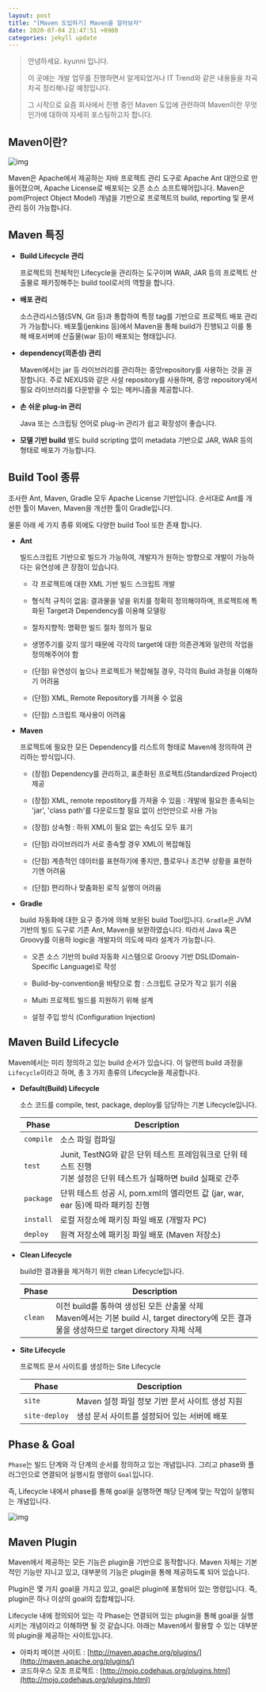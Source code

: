 ```yaml
---
layout: post
title: "[Maven 도입하기] Maven을 알아보자"
date: 2020-07-04 21:47:51 +0900
categories: jekyll update
---
```





> 안녕하세요. kyunni 입니다.
>
> 이 곳에는 개발 업무를 진행하면서 알게되었거나 IT Trend와 같은 내용들을 차곡차곡 정리해나갈 예정입니다.
>
> 그 시작으로 요즘 회사에서 진행 중인 Maven 도입에 관련하여 Maven이란 무엇인가에 대하여 자세히 포스팅하고자 합니다.





## Maven이란?

![img](http://maven.apache.org/images/maven-logo-black-on-white.png)



Maven은 Apache에서 제공하는 자바 프로젝트 관리 도구로 Apache Ant 대안으로 만들어졌으며, Apache License로 배포되는 오픈 소스 소프트웨어입니다. Maven은 pom(Project Object Model) 개념을 기반으로 프로젝트의 build, reporting 및 문서 관리 등이 가능합니다.



## Maven 특징

* **Build Lifecycle 관리**

  프로젝트의 전체적인 Lifecycle을 관리하는 도구이며 WAR, JAR 등의 프로젝트 산출물로 패키징해주는 build tool로서의 역할을 합니다. 

* **배포 관리**

  소스관리시스템(SVN, Git 등)과 통합하여 특정 tag를 기반으로 프로젝트 배포 관리가 가능합니다.
  배포툴(jenkins 등)에서 Maven을 통해 build가 진행되고 이를 통해 배포서버에 산출물(war 등)이 배포되는 형태입니다.

* **dependency(의존성) 관리**

  Maven에서는 jar 등 라이브러리를 관리하는 중앙repository를 사용하는 것을 권장합니다. 주로 NEXUS와 같은 사설 repository를 사용하며, 중앙 repository에서 필요 라이브러리를 다운받을 수 있는 메커니즘을 제공합니다. 

* **손 쉬운 plug-in 관리** 

  Java 또는 스크립팅 언어로 plug-in 관리가 쉽고 확장성이 좋습니다.

* **모델 기반 build**
   별도 build scripting 없이 metadata 기반으로 JAR, WAR 등의 형태로 배포가 가능합니다.

  

## Build Tool 종류

조사한 Ant, Maven, Gradle 모두 Apache License 기반입니다. 순서대로 Ant를 개선한 툴이 Maven, Maven을 개선한 툴이 Gradle입니다.

물론 아래 세 가지 종류 외에도 다양한 build Tool 또한 존재 합니다.



* **Ant**

  빌드스크립트 기반으로 빌드가 가능하여, 개발자가 원하는 방향으로 개발이 가능하다는 유연성에  큰 장점이 있습니다.

  * 각 프로젝트에 대한 XML 기반 빌드 스크립트 개발

  * 형식적 규칙이 없음: 결과물을 넣을 위치를 정확히 정의해야하며, 프로젝트에 특화된 Target과 Dependency를 이용해 모델링

  * 절차지향적: 명확한 빌드 절차 정의가 필요

  * 생명주기를 갖지 않기 때문에 각각의 target에 대한 의존관계와 일련의 작업을 정의해주어야 함

  * (단점) 유연성이 높으나 프로젝트가 복잡해질 경우, 각각의 Build 과정을 이해하기 어려움

  * (단점) XML, Remote Repository를 가져올 수 없음 

  * (단점) 스크립트 재사용이 어려움

    

* **Maven**

  프로젝트에 필요한 모든 Dependency를 리스트의 형태로  Maven에 정의하여 관리하는 방식입니다.

  * (장점) Dependency를 관리하고, 표준화된 프로젝트(Standardized Project) 제공

  * (장점) XML, remote repostitory를 가져올 수 있음 : 개발에 필요한 종속되는 'jar', 'class path'를 다운로드할 필요 없이 선언만으로 사용 가능

  * (장점) 상속형 : 하위 XML이 필요 없는 속성도 모두 표기

  * (단점) 라이브러리가 서로 종속할 경우 XML이 복잡해짐

  * (단점) 계층적인 데이터를 표현하기에 좋지만, 플로우나 조건부 상황을 표현하기엔 어려움

  * (단점) 편리하나 맞춤화된 로직 실행이 어려움

    

* **Gradle**

  build 자동화에 대한 요구 증가에 의해 보완된 build Tool입니다. `Gradle`은  JVM 기반의 빌드 도구로 기존 Ant, Maven을 보완하였습니다. 따라서 Java 혹은 Groovy를 이용하 logic을 개발자의 의도에 따라 설계가 가능합니다.

  * 오픈 소스 기반의 build 자동화 시스템으로 Groovy 기반 DSL(Domain-Specific Language)로 작성

  * Build-by-convention을 바탕으로 함 : 스크립트 규모가 작고 읽기 쉬움

  * Multi 프로젝트 빌드를 지원하기 위해 설계

  * 설정 주입 방식 (Configuration Injection)

    

## Maven Build Lifecycle

Maven에서는 미리 정의하고 있는 build 순서가 있습니다. 이 일련의 build 과정을 `Lifecycle`이라고 하며, 총 3 가지 종류의 Lifecycle을 제공합니다.



* **Default(Build) Lifecycle**

  소스 코드를 compile, test, package, deploy를 담당하는 기본 Lifecycle입니다.

  | Phase     | Description                                                  |
  | --------- | ------------------------------------------------------------ |
  | `compile` | 소스 파일 컴파일                                             |
  | `test`    | Junit, TestNG와 같은 단위 테스트 프레임워크로 단위 테스트 진행<br />기본 설정은 단위 테스트가 실패하면 build 실패로 간주 |
  | `package` | 단위 테스트 성공 시, pom.xml의 <packaging /> 엘리먼트 값 (jar, war, ear 등)에 따라 패키징 진행 |
  | `install` | 로컬 저장소에 패키징 파일 배포 (개발자 PC)                   |
  | `deploy`  | 원격 저장소에 패키징 파일 배포 (Maven 저장소)                |

  

 *  **Clean Lifecycle**

    build한 결과물을 제거하기 위한 clean Lifecycle입니다.

    | Phase   | Description                                                  |
    | ------- | ------------------------------------------------------------ |
    | `clean` | 이전 build를 통하여 생성된 모든 산출물 삭제<br />Maven에서는 기본 build 시, target directory에 모든 결과물을 생성하므로 target directory 자체 삭제 |

    

* **Site Lifecycle**

  프로젝트 문서 사이트를 생성하는 Site Lifecycle

  | Phase         | Description                                     |
  | ------------- | ----------------------------------------------- |
  | `site`        | Maven 설정 파일 정보 기반 문서 사이트 생성 지원 |
  | `site-deploy` | 생성 문서 사이트를 설정되어 있는 서버에 배포    |

  

## Phase & Goal

`Phase`는 빌드 단계와 각 단계의 순서를 정의하고 있는 개념입니다. 그리고 phase와 플러그인으로 연결되어 실행시킬 명령이 `Goal`입니다.

즉, Lifecycle 내에서 phase를 통해 goal을 실행하면 해당 단계에 맞는 작업이 실행되는 개념입니다.





![img](https://mblogthumb-phinf.pstatic.net/MjAxNzAyMDhfOTIg/MDAxNDg2NTQ3NTMxMTk4.NgcoWXTJRvVaPijCs2MmK6yqmqXfqRRpyrML1dkGSY4g.QnYn6PS8gVx_8GvAPQ1WNbh9hUGrilQr6B_aSMxguOkg.PNG.goddlaek/image.png?type=w800)



## Maven Plugin

Maven에서 제공하는 모든 기능은 plugin을 기반으로 동작합니다.  Maven 자체는 기본적인 기능만 지니고 있고, 대부분의 기능은 plugin을 통해 제공하도록 되어 있습니다. 

Plugin은 몇 가지 goal을 가지고 있고, goal은 plugin에 포함되어 있는 명령입니다. 즉, plugin은 하나 이상의 goal의 집합체입니다.

Lifecycle 내에 정의되어 있는 각 Phase는 연결되어 있는 plugin을 통해 goal을 실행시키는 개념이라고 이해하면 될 것 같습니다. 아래는 Maven에서 활용할 수 있는 대부분의 plugin을 제공하는 사이트입니다.

- 아파치 메이븐 사이트 : [http://maven.apache.org/plugins/](http://maven.apache.org/plugins/)
- 코드하우스 모조 프로젝트 : [http://mojo.codehaus.org/plugins.html](http://mojo.codehaus.org/plugins.html)



 